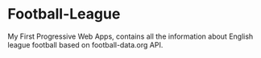 # Football-League
My First Progressive Web Apps, contains all the information about English league football based on football-data.org API.
